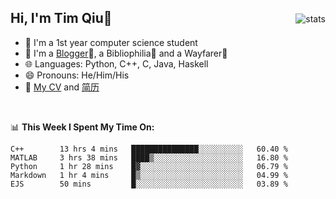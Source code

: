 <p>
<img src="https://github-readme-stats.vercel.app/api?username=qyxtim&show_icons=true" alt="stats" align="right" style="padding-top:20px"/>
</p>

## Hi, I'm Tim Qiu👋

- 🔭 I'm a 1st year computer science student
- 🌱 I'm a [Blogger](https://blog.blinkstar.cn)📝, a Bibliophilia📕 and a Wayfarer🚶
- 🌐 Languages: Python, C++, C, Java, Haskell
- 😄 Pronouns: He/Him/His
- 📄 [My CV](./cv.pdf) and [简历](./cv-ch.pdf)

<br>

📊 **This Week I Spent My Time On:**
<!--START_SECTION:waka-->
```text
C++        13 hrs 4 mins   ███████████████░░░░░░░░░░   60.40 % 
MATLAB     3 hrs 38 mins   ████▒░░░░░░░░░░░░░░░░░░░░   16.80 % 
Python     1 hr 28 mins    █▓░░░░░░░░░░░░░░░░░░░░░░░   06.79 % 
Markdown   1 hr 4 mins     █▒░░░░░░░░░░░░░░░░░░░░░░░   04.99 % 
EJS        50 mins         █░░░░░░░░░░░░░░░░░░░░░░░░   03.89 % 
```
<!--END_SECTION:waka-->
